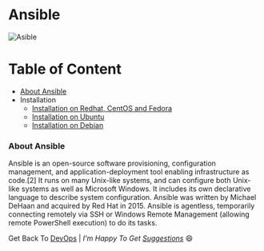 # Ansible
![Asible](img/Ansible_logo.png)

Table of Content
================
<!--ts-->
* [About Ansible](#about_ansible)
* Installation
  * [Installation on Redhat, CentOS and Fedora](Ansible_installation/Installation_Ansible_on_Redhat_CentOS_Fedora.md)
  * [Installation on Ubuntu](Ansible_installation/Installation_Ansible_on_Ubuntu.md)
  * [Installation on Debian](Ansible_installation/Installation_Ansible_on_Debian.md)
<!--te-->
<a name="about_ansible"></a>

### About Ansible

Ansible is an open-source software provisioning, configuration management, and application-deployment tool enabling infrastructure as code.[2] It runs on many Unix-like systems, and can configure both Unix-like systems as well as Microsoft Windows. It includes its own declarative language to describe system configuration. Ansible was written by Michael DeHaan and acquired by Red Hat in 2015. Ansible is agentless, temporarily connecting remotely via SSH or Windows Remote Management (allowing remote PowerShell execution) to do its tasks.

Get Back To [DevOps](../../../) | _I'm Happy To Get [Suggestions](https://forms.gle/UPiN8UrHikj9UR5UA)_ :smile:

